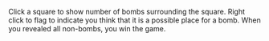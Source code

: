 Click a square to show number of bombs surrounding the square.
Right click to flag to indicate you think that it is a possible place for a bomb.
When you revealed all non-bombs, you win the game.
